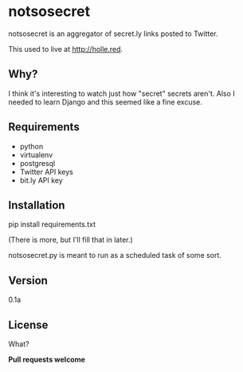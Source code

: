 notsosecret
=========

notsosecret is an aggregator of secret.ly links posted to Twitter.

This used to live at http://holle.red. 

Why?
----
I think it's interesting to watch just how "secret" secrets aren't. Also I needed to learn Django and this seemed like a fine excuse.


Requirements
----
  - python
  - virtualenv
  - postgresql
  - Twitter API keys
  - bit.ly API key


Installation
----

pip install requirements.txt

(There is more, but I'll fill that in later.)

notsosecret.py is meant to run as a scheduled task of some sort.

Version
----

0.1a


License
----

What?


**Pull requests welcome**
